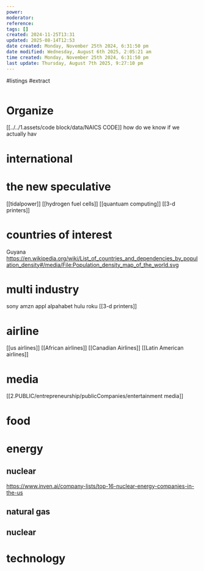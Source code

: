```yaml
---
power: 
moderator: 
reference: 
tags: []
created: 2024-11-25T13:31
updated: 2025-08-14T12:53
date created: Monday, November 25th 2024, 6:31:50 pm
date modified: Wednesday, August 6th 2025, 2:05:21 am
time created: Monday, November 25th 2024, 6:31:50 pm
last update: Thursday, August 7th 2025, 9:27:10 pm
---
```

#listings #extract 

```table-of-contents
```
# Organize
[[../../1.assets/code block/data/NAICS CODE]]
how do we know if we actually hav
# international

# the new speculative
[[tidalpower]]
[[hydrogen fuel cells]]
[[quantuam computing]]
[[3-d printers]]


# countries of interest
Guyana
https://en.wikipedia.org/wiki/List_of_countries_and_dependencies_by_population_density#/media/File:Population_density_map_of_the_world.svg



# multi industry
sony
amzn
appl
alpahabet
hulu
roku
[[3-d printers]]
# airline
[[us airlines]]
[[African airlines]]
[[Canadian Airlines]]
[[Latin American airlines]]


# media
[[2.PUBLIC/entrepreneurship/publicCompanies/entertainment media]]

# food
# energy
## nuclear
https://www.inven.ai/company-lists/top-16-nuclear-energy-companies-in-the-us

## natural gas

## nuclear
# technology

